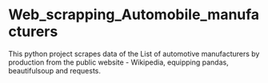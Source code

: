 # Web_scrapping_Automobile_manufacturers
This python project scrapes data of the List of automotive manufacturers by production from the public website - Wikipedia, equipping pandas, beautifulsoup and requests.
